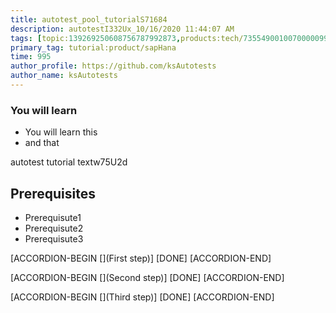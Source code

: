```yaml
---
title: autotest_pool_tutorialS71684
description: autotestI332Ux_10/16/2020 11:44:07 AM
tags: [topic:139269250608756787992873,products:tech/73554900100700000996,tutorial:experience/advanced]
primary_tag: tutorial:product/sapHana
time: 995
author_profile: https://github.com/ksAutotests
author_name: ksAutotests
---
```

### You will learn
- You will learn this
- and that

autotest tutorial textw75U2d

## Prerequisites
- Prerequisute1
- Prerequisute2
- Prerequisute3

[ACCORDION-BEGIN [](First step)]
[DONE]
[ACCORDION-END]

[ACCORDION-BEGIN [](Second step)]
[DONE]
[ACCORDION-END]

[ACCORDION-BEGIN [](Third step)]
[DONE]
[ACCORDION-END]

